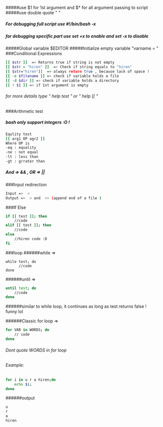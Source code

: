 #####use $1  for 1st argument and  $* for all argument passing to script
#####use double quote " "
##### For debugging full script  use #!/bin/bash -x
##### for debugging specific part use  set +x to enable and set -x  to disable
#####Global variable $EDITOR
#####Initialize empty variable "varname =   "
###Conditional Expressions
```bash
[[ $str ]]  => Returns true if string is not empty
[[ $str = "hiren" ]]  => Check if string equals to "hiren"
[[ $str="hiren"]]  => always return true , because lack of space !
[[ -e $filename ]] => check if variable holds a file
[[ -d $dir ]] => check if variable holds a directory
[[ ! $1 ]] => if 1st argument is empty 
```
###### for more details type " help test " or " help [[ "

###Arithmetic test
##### bash only support integers :O !
```bash
Equlity test
[[ arg1 OP agr2 ]]
Where OP is 
-eq : equality
-ne : not equal
-lt : less than
-gt : grrater than
```

##### And => && , OR => ||

###Input redirection
```bash
Input =>  <
Output =>  > and  >> (append end of a file )
```
###If Else
```bash
if [[ test ]]; then
    //code
elif [[ test ]]; then
    //code
else
    //hiren code :D
fi
```

###loop
######while =>   
```
while test; do
      //code
done
```

######until =>
```bash
until test; do
    //code
done
```
######similar to while loop, it continues as long as test returns false ! funny lol

######Classic for loop  =>
```bash
for VAR in WORDS; do
	// code
done
```
###### Dont quote WORDS in for loop
###### Example:
```bash
for i in u r a hiren;do
    echo $i;
done
```
######output
```bash
u
r
a
hiren
```













